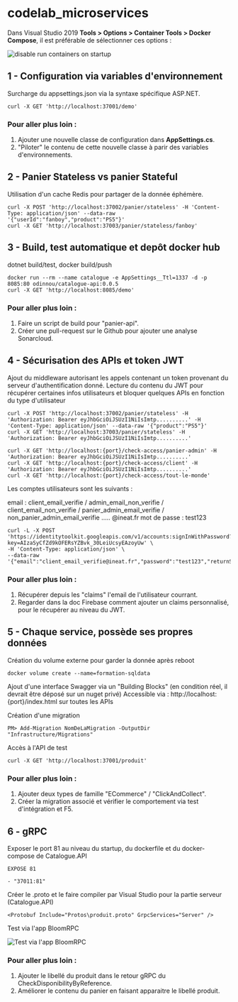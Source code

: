 # codelab_microservices

Dans Visual Studio 2019 **Tools > Options > Container Tools > Docker Compose**, il est préférable de sélectionner ces options :

![disable run containers on startup](https://i.ibb.co/8DQsPkx/vs-config.png)

## 1 - Configuration via variables d'environnement

Surcharge du appsettings.json via la syntaxe spécifique ASP.NET.

```
curl -X GET 'http://localhost:37001/demo'
```

### Pour aller plus loin :
1. Ajouter une nouvelle classe de configuration dans **AppSettings.cs**.
2. "Piloter" le contenu de cette nouvelle classe à parir des variables d'environnements.

## 2 - Panier Stateless vs panier Stateful

Utilisation d'un cache Redis pour partager de la donnée éphémère.

```
curl -X POST 'http://localhost:37002/panier/stateless' -H 'Content-Type: application/json' --data-raw '{"userId":"fanboy","product":"PS5"}'
curl -X GET 'http://localhost:37003/panier/stateless/fanboy'
```

## 3 - Build, test automatique et depôt docker hub

dotnet build/test, docker build/push

```
docker run --rm --name catalogue -e AppSettings__Ttl=1337 -d -p 8085:80 odinnou/catalogue-api:0.0.5
curl -X GET 'http://localhost:8085/demo'
```

### Pour aller plus loin :
1. Faire un script de build pour "panier-api".
2. Créer une pull-request sur le Github pour ajouter une analyse Sonarcloud.

## 4 - Sécurisation des APIs et token JWT

Ajout du middleware autorisant les appels contenant un token provenant du serveur d'authentification donné.
Lecture du contenu du JWT pour récupérer certaines infos utilisateurs et bloquer quelques APIs en fonction du type d'utilisateur

```
curl -X POST 'http://localhost:37002/panier/stateless' -H 'Authorization: Bearer eyJhbGciOiJSUzI1NiIsImtp..........' -H 'Content-Type: application/json' --data-raw '{"product":"PS5"}'
curl -X GET 'http://localhost:37003/panier/stateless' -H 'Authorization: Bearer eyJhbGciOiJSUzI1NiIsImtp..........'

curl -X GET 'http://localhost:{port}/check-access/panier-admin' -H 'Authorization: Bearer eyJhbGciOiJSUzI1NiIsImtp..........'
curl -X GET 'http://localhost:{port}/check-access/client' -H 'Authorization: Bearer eyJhbGciOiJSUzI1NiIsImtp..........'
curl -X GET 'http://localhost:{port}/check-access/tout-le-monde'
```

Les comptes utilisateurs sont les suivants : 

email : client_email_verifie / admin_email_non_verifie / client_email_non_verifie / panier_admin_email_verifie / non_panier_admin_email_verifie ..... @ineat.fr
mot de passe : test123

```
curl -L -X POST 'https://identitytoolkit.googleapis.com/v1/accounts:signInWithPassword?key=AIzaSyCfZd9kOFERsYZBvk_30LeiUcsyEAzoyUw' \
-H 'Content-Type: application/json' \
--data-raw '{"email":"client_email_verifie@ineat.fr","password":"test123","returnSecureToken":true}'
```

### Pour aller plus loin :
1. Récupérer depuis les "claims" l'email de l'utilisateur courrant.
2. Regarder dans la doc Firebase comment ajouter un claims personnalisé, pour le récupérer au niveau du JWT.

## 5 - Chaque service, possède ses propres données

Création du volume externe pour garder la donnée après reboot

```
docker volume create --name=formation-sqldata
```

Ajout d'une interface Swagger via un "Building Blocks" (en condition réel, il devrait être déposé sur un nuget privé)
Accessible via : http://localhost:{port}/index.html sur toutes les APIs

Création d'une migration

```
PM> Add-Migration NomDeLaMigration -OutputDir "Infrastructure/Migrations"
```

Accès à l'API de test
```
curl -X GET 'http://localhost:37001/produit'
```

### Pour aller plus loin :
1. Ajouter deux types de famille "ECommerce" / "ClickAndCollect".
2. Créer la migration associé et vérifier le comportement via test d'intégration et F5.

## 6 - gRPC

Exposer le port 81 au niveau du startup, du dockerfile et du docker-compose de Catalogue.API

```
EXPOSE 81
```

```
- "37011:81"
```

Créer le .proto et le faire compiler par Visual Studio pour la partie serveur (Catalogue.API)

```
<Protobuf Include="Protos\produit.proto" GrpcServices="Server" />
```

Test via l'app BloomRPC

![Test via l'app BloomRPC](https://i.ibb.co/1XpgpwW/Capture.png)

### Pour aller plus loin :
1. Ajouter le libellé du produit dans le retour gRPC du CheckDisponibilityByReference.
2. Améliorer le contenu du panier en faisant apparaitre le libellé produit.